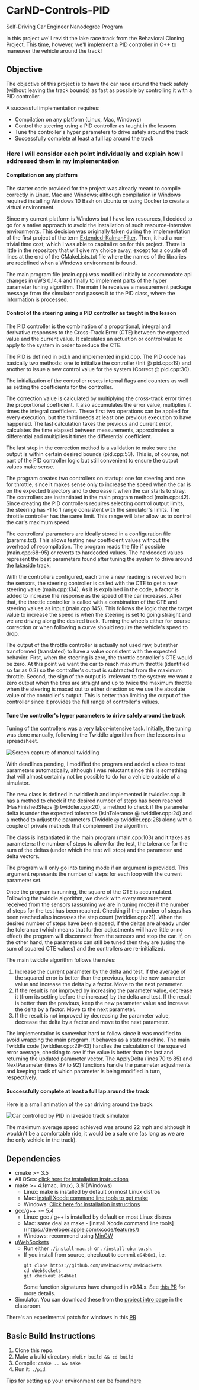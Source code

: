 # CarND-Controls-PID
Self-Driving Car Engineer Nanodegree Program

In this project we'll revisit the lake race track from the Behavioral Cloning Project. This time, however, we'll implement a PID controller in C++ to maneuver the vehicle around the track!

## Objective

The objective of this project is to have the car race around the track safely (without leaving the track bounds) as fast as possible by controlling it with a PID controller.

A successful implementation requires:

* Compilation on any platform (Linux, Mac, Windows)
* Control the steering using a PID controller as taught in the lessons
* Tune the controller's hyper parameters to drive safely around the track
* Successfully complete at least a full lap around the track

[image1]: ./Spreadsheet.png
[image2]: ./Simulation.gif

### Here I will consider each point individually and explain how I addressed them in my implementation

#### Compilation on any platform

The starter code provided for the project was already meant to compile correctly in Linux, Mac and Windows; although compilation in Windows required installing Windows 10 Bash on Ubuntu or using Docker to create a virtual environment.

Since my current platform is Windows but I have low resources, I decided to go for a native approach to avoid the installation of such resource-intensive environments. This decision was originally taken during the implementation of the first project of the term [Extended-KalmanFilter](https://github.com/satori-stan/CarND-Extended-Kalman-Filter-Project). Then, it had a non-trivial time cost, which I was able to capitalize on for this project. There is little in the repository that will give my choice away, except for a couple of lines at the end of the CMakeLists.txt file where the names of the libraries are redefined when a Windows environment is found.

The main program file (main.cpp) was modified initially to accommodate api changes in uWS 0.14.4 and finally to implement parts of the hyper parameter tuning algorithm. The main file receives a measurement package message from the simulator and passes it to the PID class, where the information is processed.

#### Control of the steering using a PID controller as taught in the lesson

The PID controller is the combination of a proportional, integral and derivative responses to the Cross-Track Error (CTE) between the expected value and the current value. It calculates an actuation or control value to apply to the system in order to reduce the CTE.

The PID is defined in pid.h and implemented in pid.cpp. The PID code has basically two methods: one to initialize the controller (Init @ pid.cpp:19) and another to issue a new control value for the system (Correct @ pid.cpp:30).

The initialization of the controller resets internal flags and counters as well as setting the coefficients for the controller.

The correction value is calculated by multiplying the cross-track error times the proportional coefficient. It also accumulates the error value, multiplies it times the integral coefficient. These first two operations can be applied for every execution, but the third needs at least one previous execution to have happened. The last calculation takes the previous and current error, calculates the time elapsed between measurements, approximates a differential and multiplies it times the differential coefficient.

The last step in the correction method is a validation to make sure the output is within certain desired bounds (pid.cpp:53). This is, of course, not part of the PID controller logic but still convenient to ensure the output values make sense.

The program creates two controllers on startup: one for steering and one for throttle, since it makes sense only to increase the speed when the car is on the expected trajectory and to decrease it when the car starts to stray. The controllers are instantiated in the main program method (main.cpp:42). Since creating the PID controllers requires selecting control output limits, the steering has -1 to 1 range consistent with the simulator's limits. The throttle controller has the same limit. This range will later allow us to control the car's maximum speed.

The controllers' parameters are ideally stored in a configuration file (params.txt). This allows testing new coefficient values without the overhead of recompilation. The program reads the file if possible (main.cpp:68-95) or reverts to hardcoded values. The hardcoded values represent the best parameters found after tuning the system to drive around the lakeside track.

With the controllers configured, each time a new reading is received from the sensors, the steering controller is called with the CTE to get a new steering value (main.cpp:134). As it is explained in the code, a factor is added to increase the response as the speed of the car increases. After that, the throttle controller is called with a combination of the CTE and steering values as input (main.cpp:145). This follows the logic that the target value to increase the speed is when the steering is set to going straight and we are driving along the desired track. Turning the wheels either for course correction or when following a curve should require the vehicle's speed to drop.

The output of the throttle controller is actually not used raw, but rather transformed (translated) to have a value consistent with the expected behavior. First, when the steering is zero, the throttle controller's CTE would be zero. At this point we want the car to reach maximum throttle (identified so far as 0.3) so the controller's output is subtracted from the maximum throttle. Second, the sign of the output is irrelevant to the system: we want a zero output when the tires are straight and up to twice the maximum throttle when the steering is maxed out to either direction so we use the absolute value of the controller's output. This is better than limiting the output of the controller since it provides the full range of controller's values.

#### Tune the controller's hyper parameters to drive safely around the track

Tuning of the controllers was a very labor-intensive task. Initially, the tuning was done manually, following the Twiddle algorithm from the lessons in a spreadsheet.

![Screen capture of manual twiddling][image1]

With deadlines pending, I modified the program and added a class to test parameters automatically, although I was reluctant since this is something that will almost certainly not be possible to do for a vehicle outside of a simulator.

The new class is defined in twiddler.h and implemented in twiddler.cpp. It has a method to check if the desired number of steps has been reached (HasFinishedSteps @ twiddler.cpp:20), a method to check if the parameter delta is under the expected tolerance (IsInTolerance @ twiddler.cpp:24) and a method to adjust the parameters (Twiddle @ twiddler.cpp:28) along with a couple of private methods that complement the algorithm.

The class is instantiated in the main program (main.cpp:103) and it takes as parameters: the number of steps to allow for the test, the tolerance for the sum of the deltas (under which the test will stop) and the parameter and delta vectors.

The program will only go into tuning mode if an argument is provided. This argument represents the number of steps for each loop with the current parameter set.

Once the program is running, the square of the CTE is accumulated. Following the twiddle algorithm, we check with every measurement received from the sensors (assuming we are in tuning mode) if the number of steps for the test has been reached. Checking if the number of steps has been reached also increases the step count (twiddler.cpp:21). When the desired number of steps have been elapsed, if the deltas are already under the tolerance (which means that further adjustments will have little or no effect) the program will disconnect from the sensors and stop the car. If, on the other hand, the parameters can still be tuned then they are (using the sum of squared CTE values) and the controllers are re-initialized.

The main twiddle algorithm follows the rules:
1. Increase the current parameter by the delta and test. If the average of the squared error is better than the previous, keep the new parameter value and increase the delta by a factor. Move to the next parameter.
1. If the result is not improved by increasing the parameter value, decrease it (from its setting before the increase) by the delta and test. If the result is better than the previous, keep the new parameter value and increase the delta by a factor. Move to the next parameter.
1. If the result is not improved by decreasing the parameter value, decrease the delta by a factor and move to the next parameter.

The implementation is somewhat hard to follow since it was modified to avoid wrapping the main program. It behaves as a state machine. The main Twiddle code (twiddler.cpp:29-63) handles the calculation of the squared error average, checking to see if the value is better than the last and returning the updated parameter vector. The ApplyDelta (lines 70 to 85) and NextParameter (lines 87 to 92) functions handle the parameter adjustments and keeping track of which parameter is being modified in turn, respectively.

#### Successfully complete at least a full lap around the track

Here is a small animation of the car driving around the track.

![Car controlled by PID in lakeside track simulator][image2]

The maximum average speed achieved was around 22 mph and although it wouldn't be a comfortable ride, it would be a safe one (as long as we are the only vehicle in the track).

## Dependencies

* cmake >= 3.5
 * All OSes: [click here for installation instructions](https://cmake.org/install/)
* make >= 4.1(mac, linux), 3.81(Windows)
  * Linux: make is installed by default on most Linux distros
  * Mac: [install Xcode command line tools to get make](https://developer.apple.com/xcode/features/)
  * Windows: [Click here for installation instructions](http://gnuwin32.sourceforge.net/packages/make.htm)
* gcc/g++ >= 5.4
  * Linux: gcc / g++ is installed by default on most Linux distros
  * Mac: same deal as make - [install Xcode command line tools]((https://developer.apple.com/xcode/features/)
  * Windows: recommend using [MinGW](http://www.mingw.org/)
* [uWebSockets](https://github.com/uWebSockets/uWebSockets)
  * Run either `./install-mac.sh` or `./install-ubuntu.sh`.
  * If you install from source, checkout to commit `e94b6e1`, i.e.
    ```
    git clone https://github.com/uWebSockets/uWebSockets 
    cd uWebSockets
    git checkout e94b6e1
    ```
    Some function signatures have changed in v0.14.x. See [this PR](https://github.com/udacity/CarND-MPC-Project/pull/3) for more details.
* Simulator. You can download these from the [project intro page](https://github.com/udacity/self-driving-car-sim/releases) in the classroom.

There's an experimental patch for windows in this [PR](https://github.com/udacity/CarND-PID-Control-Project/pull/3)

## Basic Build Instructions

1. Clone this repo.
2. Make a build directory: `mkdir build && cd build`
3. Compile: `cmake .. && make`
4. Run it: `./pid`. 

Tips for setting up your environment can be found [here](https://classroom.udacity.com/nanodegrees/nd013/parts/40f38239-66b6-46ec-ae68-03afd8a601c8/modules/0949fca6-b379-42af-a919-ee50aa304e6a/lessons/f758c44c-5e40-4e01-93b5-1a82aa4e044f/concepts/23d376c7-0195-4276-bdf0-e02f1f3c665d)
